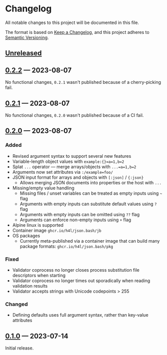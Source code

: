 # Changelog

All notable changes to this project will be documented in this file.

The format is based on [Keep a Changelog](https://keepachangelog.com/en/1.0.0/),
and this project adheres to
[Semantic Versioning](https://semver.org/spec/v2.0.0.html).

## [Unreleased]

## [0.2.2] — 2023-08-07

No functional changes, `0.2.1` wasn't published because of a cherry-picking
fail.

## [0.2.1] — 2023-08-07

No functional changes, `0.2.0` wasn't published because of a CI fail.

## [0.2.0] — 2023-08-07

### Added

- Revised argument syntax to support several new features
- Variable-length object values with `example:{}=a=1,b=2`
- Splat `...` operator — merge arrays/objects with `...=a=1,b=2`
- Arguments now set attributes via `:/example=foo/`
- JSON input format for arrays and objects with `[:json]` / `{:json}`
  - Allows merging JSON documents into properties or the host with `...`
- Missing/empty value handling
  - Missing files / unset variables can be treated as empty inputs using `~`
    flag
  - Arguments with empty inputs can substitute default values using `?` flag
  - Arguments with empty inputs can be omitted using `??` flag
  - Arguments can enforce non-empty inputs using `+` flag
- Alpine linux is supported
- Container image `ghcr.io/h4l/json.bash/jb`
- OS packages
  - Currently meta-published via a container image that can build many package
    formats: `ghcr.io/h4l/json.bash/pkg`

### Fixed

- Validator coprocess no longer closes process substitution file descriptors
  when starting
- Validator coprocess no longer times out sporadically when reading validation
  results
- Validator accepts strings with Unicode codepoints > 255

### Changed

- Defining defaults uses full argument syntax, rather than key-value attributes

## [0.1.0] — 2023-07-14

Initial release.

[unreleased]: https://github.com/h4l/json.bash/compare/v0.2.2...HEAD
[0.2.2]: https://github.com/h4l/json.bash/compare/v0.2.1...v0.2.2
[0.2.1]: https://github.com/h4l/json.bash/compare/v0.2.0...v0.2.1
[0.2.0]: https://github.com/h4l/json.bash/compare/v0.1.0...v0.2.0
[0.1.0]: https://github.com/h4l/json.bash/compare/1aa11...v0.1.0
